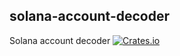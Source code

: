 solana-account-decoder
----------
Solana account decoder
[![Crates.io](https://img.shields.io/crates/v/solana-account-decoder.svg)](https://crates.io/crates/solana-account-decoder)